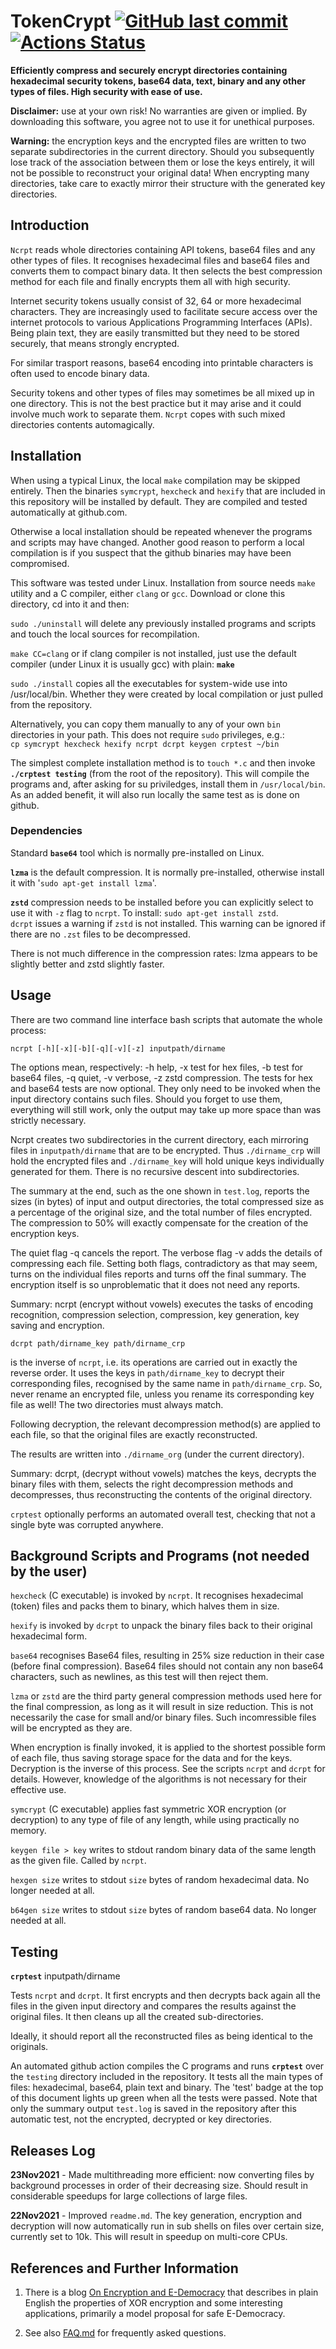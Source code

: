 # TokenCrypt [<img alt="GitHub last commit" src="https://img.shields.io/github/last-commit/liborty/tokencrypt/HEAD?logo=github">](https://github.com/liborty/tokencrypt) [![Actions Status](https://github.com/liborty/TokenCrypt/workflows/test/badge.svg)](https://github.com/liborty/TokenCrypt/actions) 

**Efficiently compress and securely encrypt directories containing  hexadecimal security tokens, base64 data, text, binary and any other types of files. High security with ease of use.**

**Disclaimer:** use at your own risk! No warranties are given or implied. By downloading this software, you agree not to use it for unethical purposes.

**Warning:** the encryption keys and the encrypted files are written to two separate subdirectories in the current directory. Should you subsequently lose track of the association between them or lose the keys entirely, it will not be possible to reconstruct your original data! When encrypting many directories, take care to exactly mirror their structure with the generated key directories.

## Introduction

`Ncrpt` reads whole directories containing API tokens, base64 files and
any other types of files. It recognises hexadecimal files and base64 files and converts them to compact binary data. It then selects the best compression method for each file and finally encrypts them all with high security.

Internet security tokens usually consist of 32, 64 or more hexadecimal characters.
They are increasingly used to facilitate secure access over the internet protocols
to various Applications Programming Interfaces (APIs). Being plain text,
they are easily transmitted but they need to be stored securely,
that means strongly encrypted.

For similar trasport reasons, base64 encoding into printable characters is often used to encode binary data.



Security tokens and other types of files may sometimes be
all mixed up in one directory. This is not the best practice but
it may arise and it could involve much work to separate them.
`Ncrpt` copes with such mixed directories contents automagically.

## Installation

When using a typical Linux, the local `make` compilation may be skipped entirely. Then the binaries `symcrypt`, `hexcheck` and `hexify` that are included in this repository will be installed by default. They are compiled and tested automatically at github.com.

Otherwise a local installation should be repeated whenever the programs and scripts may have changed. Another good reason to perform a local compilation is if you suspect that the github binaries may have been compromised.

This software was tested under Linux. Installation from source needs `make` utility and a C compiler, either `clang` or `gcc`. Download or clone this directory, cd into it and then:

`sudo ./uninstall` will delete any previously installed programs and scripts and touch the local sources for recompilation.

`make CC=clang` or if clang compiler is not installed, just use the default compiler (under Linux it is usually gcc) with plain: **`make`**

`sudo ./install` copies all the executables for system-wide use into /usr/local/bin. Whether they were created by local compilation or just pulled from the repository. 

Alternatively, you can copy them manually to any of your own `bin` directories in your path. This does not require `sudo` privileges, e.g.:  
`cp symcrypt hexcheck hexify ncrpt dcrpt keygen crptest ~/bin`

The simplest complete installation method is to `touch *.c` and then invoke **`./crptest testing`** (from the root of the repository). This will compile the programs and, after asking for su priviledges, install them in `/usr/local/bin`.
As an added benefit, it will also run locally the same test as is done on github.

### Dependencies

Standard  **`base64`** tool which is normally pre-installed on Linux.

**`lzma`** is the default compression. It is normally pre-installed, otherwise install it with '`sudo apt-get install lzma`'.
  
**`zstd`** compression needs to be installed before you can explicitly select to use it with `-z` flag to `ncrpt`. To install: `sudo apt-get install zstd`.  
`dcrpt` issues a warning if `zstd` is not installed. This warning can be ignored if there are no `.zst` files to be decompressed.

There is not much difference in the compression rates: lzma
appears to be slightly better and zstd slightly faster.

## Usage

There are two command line interface bash scripts that automate the whole process:

`ncrpt [-h][-x][-b][-q][-v][-z] inputpath/dirname`

The options mean, respectively: -h help, -x test for hex files, -b test for base64 files, -q quiet, -v verbose, -z zstd compression. The tests for hex and base64 tests are now optional.  They only need to be invoked when the input directory contains such files. Should you forget to use them, everything will still work, only the output may take up more space than was strictly necessary.

Ncrpt creates two subdirectories in the current directory, each mirroring files in `inputpath/dirname`  that are to be encrypted. Thus
`./dirname_crp` will hold the encrypted files and  `./dirname_key` will hold unique keys individually generated for them. There is no recursive descent into subdirectories.

The summary at the end, such as the one shown in `test.log`, reports the sizes (in bytes) of input and output directories, the total compressed size as a percentage of the original size, and the total number of files encrypted. The compression to 50% will exactly compensate for the creation  of the encryption keys.

The quiet flag -q cancels the report.
The verbose flag -v adds the details of compressing each file. Setting both
flags, contradictory as that may seem, turns on the individual files reports and
turns off the final summary. The encryption itself is so unproblematic that it does not need any reports.

Summary: ncrpt (encrypt without vowels) executes the tasks of encoding recognition, compression selection, compression, key generation, key saving and encryption.

`dcrpt path/dirname_key path/dirname_crp`

is the inverse of `ncrpt`, i.e. its operations are carried out in exactly the reverse order.  It uses the keys in  `path/dirname_key` to decrypt their corresponding files, recognised by the same name in `path/dirname_crp`. So, never rename an encrypted file, unless you rename its corresponding key file as well! The two directories must always match.

Following decryption, the relevant decompression method(s) are applied to each file, so that the original files are exactly reconstructed.

The results are written into `./dirname_org` (under the current directory).

Summary: dcrpt, (decrypt without vowels) matches the keys, decrypts the binary files with them, selects the right decompression methods and  decompresses, thus reconstructing the contents of the original directory.

`crptest` optionally performs an automated overall test, checking that not a single byte was corrupted anywhere.

## Background Scripts and Programs (not needed by the user)

`hexcheck` (C executable) is invoked by `ncrpt`. It recognises hexadecimal (token) files and packs them to binary, which halves them in size.

`hexify` is invoked by `dcrpt` to unpack the binary files back to their original hexadecimal form.

`base64` recognises Base64 files, resulting in 25% size reduction in their case (before final compression). Base64 files should not contain any non base64 characters, such as newlines, as this test will then reject them.

`lzma` or `zstd` are the third party general compression methods used here for the final compression, as long as it will result in size reduction. This is not necessarily the case for small and/or binary files. Such incomressible files will be encrypted as they are.

When encryption is finally invoked, it is applied to the shortest possible form of each file, thus saving storage space for the data and for the keys. Decryption is the inverse of this process. See the scripts `ncrpt` and `dcrpt` for details. However, knowledge of the algorithms is not necessary for their effective use.

`symcrypt` (C executable) applies fast symmetric XOR encryption (or decryption) to any type of file of any length, while using practically no memory.

`keygen file > key` writes to stdout random binary data of the same length as the given file. Called by `ncrpt`.

`hexgen size`  writes to stdout `size` bytes of random hexadecimal data. No longer needed at all.

`b64gen size` writes to stdout `size` bytes of random base64 data. No longer needed at all.


## Testing

**`crptest`** inputpath/dirname 

Tests `ncrpt` and `dcrpt`. It first encrypts and then decrypts back again
all the files in the given input directory and compares the results against the original files.
It then cleans up all the created sub-directories.

Ideally, it should report all the reconstructed files as being identical to the originals.

An automated github action compiles the C programs and runs **`crptest`** over the `testing` directory included in the repository.
It tests all the main types of files: hexadecimal, base64, plain text and binary.
The 'test' badge at the top of this document lights up green
when all the tests were passed. Note that only the summary output `test.log` is saved in the repository after this automatic test, not the encrypted, decrypted or key directories.

## Releases Log

**23Nov2021** - Made multithreading more efficient: now converting files by background processes in order of their decreasing size. Should result in considerable speedups for large collections of large files.

**22Nov2021** - Improved `readme.md`. The key generation, encryption and decryption will now automatically run in sub shells on files over certain size, currently set to 10k. This will result in speedup on multi-core CPUs.

## References and Further Information

1. There is a blog [On Encryption and E-Democracy](https://oldmill.cz/2020-06-10-crypt.html) that describes in plain English the properties of XOR encryption and some interesting applications, primarily a model proposal for safe E-Democracy.
  
1. See also [FAQ.md](https://github.com/liborty/TokenCrypt/blob/master/FAQ.md) for frequently asked questions.
